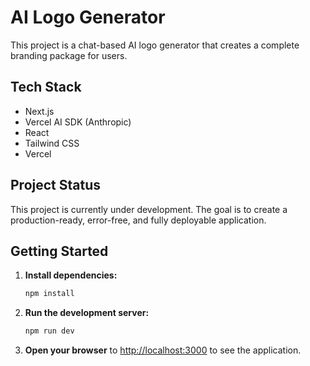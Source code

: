 # AI Logo Generator

This project is a chat-based AI logo generator that creates a complete branding package for users.

## Tech Stack

- Next.js
- Vercel AI SDK (Anthropic)
- React
- Tailwind CSS
- Vercel

## Project Status

This project is currently under development. The goal is to create a production-ready, error-free, and fully deployable application.

## Getting Started

1. **Install dependencies:**

   ```bash
   npm install
   ```

2. **Run the development server:**

   ```bash
   npm run dev
   ```

3. **Open your browser** to [http://localhost:3000](http://localhost:3000) to see the application.
